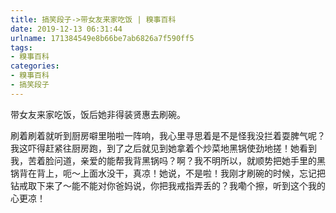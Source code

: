 ```yaml
---
title: 搞笑段子->带女友来家吃饭 | 糗事百科
date: 2019-12-13 06:31:44
urlname: 171384549e8b66be7ab6826a7f590ff5
tags: 
- 糗事百科
categories:
- 糗事百科
- 搞笑段子
---
```

带女友来家吃饭，饭后她非得装贤惠去刷碗。

刷着刷着就听到厨房噼里啪啦一阵响，我心里寻思着是不是怪我没拦着耍脾气呢？我这吓得赶紧往厨房跑，到了之后就见到她拿着个炒菜地黑锅使劲地搓！她看到我，苦着脸问道，亲爱的能帮我背黑锅吗？啊？我不明所以，就顺势把她手里的黑锅背在背上，呃～上面水没干，真凉！她说，不是啦！我刚才刷碗的时候，忘记把钻戒取下来了～能不能对你爸妈说，你把我戒指弄丢的？我嘞个擦，听到这个我的心更凉！


